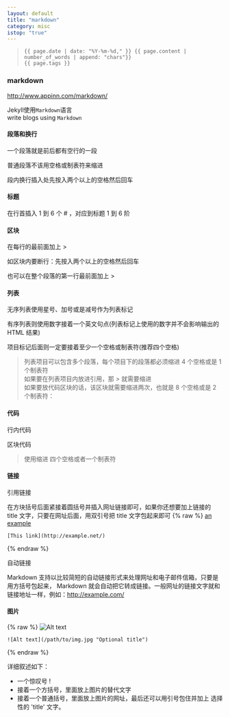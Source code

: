 ```yaml
---
layout: default
title: "markdown"
category: misc
istop: "true"
---
```


>     {{ page.date | date: "%Y-%m-%d," }} {{ page.content | number_of_words | append: "chars"}}
>     {{ page.tags }}

### markdown
<http://www.appinn.com/markdown/>

Jekyll使用`Markdown`语言  
write blogs using `Markdown`

#### 段落和换行

一个段落就是前后都有空行的一段

普通段落不该用空格或制表符来缩进

段内换行插入处先按入两个以上的空格然后回车

#### 标题
 
在行首插入 1 到 6 个 # ，对应到标题 1 到 6 阶
 
#### 区块
 
 在每行的最前面加上 >
 
 如区块内要断行：先按入两个以上的空格然后回车
 
 也可以在整个段落的第一行最前面加上 >
 
#### 列表
 
 无序列表使用星号、加号或是减号作为列表标记
 
 有序列表则使用数字接着一个英文句点(列表标记上使用的数字并不会影响输出的 HTML 结果)
 
 项目标记后面则一定要接着至少一个空格或制表符(推荐四个空格)
 
 > 列表项目可以包含多个段落，每个项目下的段落都必须缩进 4 个空格或是 1 个制表符  
 > 如果要在列表项目内放进引用，那 > 就需要缩进  
 > 如果要放代码区块的话，该区块就需要缩进两次，也就是 8 个空格或是 2 个制表符：  

#### 代码

行内代码
 
区块代码

> 使用缩进 四个空格或者一个制表符
 
#### 链接
引用链接

在方块括号后面紧接着圆括号并插入网址链接即可，如果你还想要加上链接的 title 文字，只要在网址后面，用双引号把 title 文字包起来即可
{% raw %}
    [an example](http://example.com/ "Title")  

    [This link](http://example.net/) 
{% endraw %}
 
自动链接

Markdown 支持以比较简短的自动链接形式来处理网址和电子邮件信箱，只要是用方括号包起来， Markdown 就会自动把它转成链接。一般网址的链接文字就和链接地址一样，例如：<http://example.com/>

#### 图片

{% raw %}
    ![Alt text](/path/to/img.jpg)

    ![Alt text](/path/to/img.jpg "Optional title")
{% endraw %}

详细叙述如下：
* 一个惊叹号 !
* 接着一个方括号，里面放上图片的替代文字
* 接着一个普通括号，里面放上图片的网址，最后还可以用引号包住并加上 选择性的 'title' 文字。

